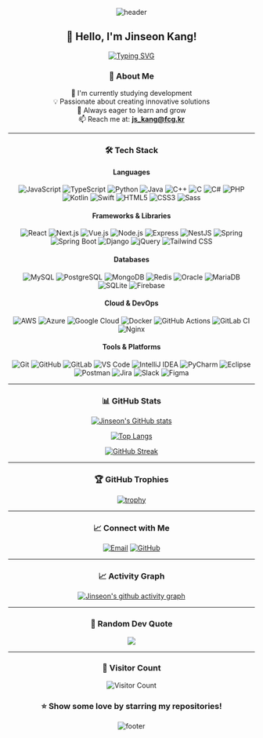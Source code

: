 <div align="center">

![header](https://capsule-render.vercel.app/api?type=waving&color=gradient&customColorList=6,11,20&height=250&section=header&text=Welcome%20to%20jsKang's%20GitHub!&fontSize=50&animation=fadeIn&fontColor=fff)

## 👋 Hello, I'm Jinseon Kang!

[![Typing SVG](https://readme-typing-svg.demolab.com?font=Fira+Code&size=22&duration=3000&pause=1000&color=00C3FF&center=true&vCenter=true&width=435&lines=Full+Stack+Developer;Always+Learning+New+Things;Code+Enthusiast)](https://git.io/typing-svg)

### 💫 About Me

🌱 I'm currently studying development<br/>
💡 Passionate about creating innovative solutions<br/>
🎯 Always eager to learn and grow<br/>
📫 Reach me at: **js_kang@fcg.kr**

---

### 🛠️ Tech Stack

#### Languages
![JavaScript](https://img.shields.io/badge/JavaScript-F7DF1E?style=for-the-badge&logo=javascript&logoColor=black)
![TypeScript](https://img.shields.io/badge/TypeScript-3178C6?style=for-the-badge&logo=typescript&logoColor=white)
![Python](https://img.shields.io/badge/Python-3776AB?style=for-the-badge&logo=python&logoColor=white)
![Java](https://img.shields.io/badge/Java-ED8B00?style=for-the-badge&logo=openjdk&logoColor=white)
![C++](https://img.shields.io/badge/C++-00599C?style=for-the-badge&logo=cplusplus&logoColor=white)
![C](https://img.shields.io/badge/C-A8B9CC?style=for-the-badge&logo=c&logoColor=black)
![C#](https://img.shields.io/badge/C%23-239120?style=for-the-badge&logo=csharp&logoColor=white)
![PHP](https://img.shields.io/badge/PHP-777BB4?style=for-the-badge&logo=php&logoColor=white)
![Kotlin](https://img.shields.io/badge/Kotlin-7F52FF?style=for-the-badge&logo=kotlin&logoColor=white)
![Swift](https://img.shields.io/badge/Swift-FA7343?style=for-the-badge&logo=swift&logoColor=white)
![HTML5](https://img.shields.io/badge/HTML5-E34F26?style=for-the-badge&logo=html5&logoColor=white)
![CSS3](https://img.shields.io/badge/CSS3-1572B6?style=for-the-badge&logo=css3&logoColor=white)
![Sass](https://img.shields.io/badge/Sass-CC6699?style=for-the-badge&logo=sass&logoColor=white)

#### Frameworks & Libraries
![React](https://img.shields.io/badge/React-20232A?style=for-the-badge&logo=react&logoColor=61DAFB)
![Next.js](https://img.shields.io/badge/Next.js-000000?style=for-the-badge&logo=nextdotjs&logoColor=white)
![Vue.js](https://img.shields.io/badge/Vue.js-4FC08D?style=for-the-badge&logo=vuedotjs&logoColor=white)
![Node.js](https://img.shields.io/badge/Node.js-339933?style=for-the-badge&logo=nodedotjs&logoColor=white)
![Express](https://img.shields.io/badge/Express-000000?style=for-the-badge&logo=express&logoColor=white)
![NestJS](https://img.shields.io/badge/NestJS-E0234E?style=for-the-badge&logo=nestjs&logoColor=white)
![Spring](https://img.shields.io/badge/Spring-6DB33F?style=for-the-badge&logo=spring&logoColor=white)
![Spring Boot](https://img.shields.io/badge/Spring_Boot-6DB33F?style=for-the-badge&logo=springboot&logoColor=white)
![Django](https://img.shields.io/badge/Django-092E20?style=for-the-badge&logo=django&logoColor=white)
![jQuery](https://img.shields.io/badge/jQuery-0769AD?style=for-the-badge&logo=jquery&logoColor=white)
![Tailwind CSS](https://img.shields.io/badge/Tailwind_CSS-06B6D4?style=for-the-badge&logo=tailwindcss&logoColor=white)

#### Databases
![MySQL](https://img.shields.io/badge/MySQL-4479A1?style=for-the-badge&logo=mysql&logoColor=white)
![PostgreSQL](https://img.shields.io/badge/PostgreSQL-4169E1?style=for-the-badge&logo=postgresql&logoColor=white)
![MongoDB](https://img.shields.io/badge/MongoDB-47A248?style=for-the-badge&logo=mongodb&logoColor=white)
![Redis](https://img.shields.io/badge/Redis-DC382D?style=for-the-badge&logo=redis&logoColor=white)
![Oracle](https://img.shields.io/badge/Oracle-F80000?style=for-the-badge&logo=oracle&logoColor=white)
![MariaDB](https://img.shields.io/badge/MariaDB-003545?style=for-the-badge&logo=mariadb&logoColor=white)
![SQLite](https://img.shields.io/badge/SQLite-003B57?style=for-the-badge&logo=sqlite&logoColor=white)
![Firebase](https://img.shields.io/badge/Firebase-FFCA28?style=for-the-badge&logo=firebase&logoColor=black)

#### Cloud & DevOps
![AWS](https://img.shields.io/badge/AWS-232F3E?style=for-the-badge&logo=amazonaws&logoColor=white)
![Azure](https://img.shields.io/badge/Azure-0078D4?style=for-the-badge&logo=microsoftazure&logoColor=white)
![Google Cloud](https://img.shields.io/badge/Google_Cloud-4285F4?style=for-the-badge&logo=googlecloud&logoColor=white)
![Docker](https://img.shields.io/badge/Docker-2496ED?style=for-the-badge&logo=docker&logoColor=white)
![GitHub Actions](https://img.shields.io/badge/GitHub_Actions-2088FF?style=for-the-badge&logo=githubactions&logoColor=white)
![GitLab CI](https://img.shields.io/badge/GitLab_CI-FC6D26?style=for-the-badge&logo=gitlab&logoColor=white)
![Nginx](https://img.shields.io/badge/Nginx-009639?style=for-the-badge&logo=nginx&logoColor=white)

#### Tools & Platforms
![Git](https://img.shields.io/badge/Git-F05032?style=for-the-badge&logo=git&logoColor=white)
![GitHub](https://img.shields.io/badge/GitHub-181717?style=for-the-badge&logo=github&logoColor=white)
![GitLab](https://img.shields.io/badge/GitLab-FC6D26?style=for-the-badge&logo=gitlab&logoColor=white)
![VS Code](https://img.shields.io/badge/VS_Code-007ACC?style=for-the-badge&logo=visual-studio-code&logoColor=white)
![IntelliJ IDEA](https://img.shields.io/badge/IntelliJ_IDEA-000000?style=for-the-badge&logo=intellijidea&logoColor=white)
![PyCharm](https://img.shields.io/badge/PyCharm-000000?style=for-the-badge&logo=pycharm&logoColor=white)
![Eclipse](https://img.shields.io/badge/Eclipse-2C2255?style=for-the-badge&logo=eclipse&logoColor=white)
![Postman](https://img.shields.io/badge/Postman-FF6C37?style=for-the-badge&logo=postman&logoColor=white)
![Jira](https://img.shields.io/badge/Jira-0052CC?style=for-the-badge&logo=jira&logoColor=white)
![Slack](https://img.shields.io/badge/Slack-4A154B?style=for-the-badge&logo=slack&logoColor=white)
![Figma](https://img.shields.io/badge/Figma-F24E1E?style=for-the-badge&logo=figma&logoColor=white)

---

### 📊 GitHub Stats

<div align="center">
  
[![Jinseon's GitHub stats](https://github-readme-stats.vercel.app/api?username=jsKang-fcg&show_icons=true&theme=tokyonight&hide_border=true&bg_color=1a1b27&title_color=00c3ff&icon_color=00c3ff)](https://github.com/jsKang-fcg)

[![Top Langs](https://github-readme-stats.vercel.app/api/top-langs/?username=jsKang-fcg&layout=compact&theme=tokyonight&hide_border=true&bg_color=1a1b27&title_color=00c3ff)](https://github.com/jsKang-fcg)

[![GitHub Streak](https://streak-stats.demolab.com?user=jsKang-fcg&theme=tokyonight&hide_border=true&background=1a1b27&ring=00c3ff&fire=00c3ff&currStreakLabel=00c3ff)](https://git.io/streak-stats)

</div>

---

### 🏆 GitHub Trophies

[![trophy](https://github-profile-trophy.vercel.app/?username=jsKang-fcg&theme=tokyonight&no-frame=true&no-bg=true&column=7&margin-w=15&margin-h=15)](https://github.com/ryo-ma/github-profile-trophy)

---

### 📈 Connect with Me

[![Email](https://img.shields.io/badge/Email-js__kang@fcg.kr-00c3ff?style=for-the-badge&logo=gmail&logoColor=white)](mailto:js_kang@fcg.kr)
[![GitHub](https://img.shields.io/badge/GitHub-jsKang--fcg-181717?style=for-the-badge&logo=github&logoColor=white)](https://github.com/jsKang-fcg)

---

### 📈 Activity Graph

[![Jinseon's github activity graph](https://github-readme-activity-graph.vercel.app/graph?username=jsKang-fcg&theme=tokyo-night&hide_border=true&bg_color=1a1b27&color=00c3ff&line=00c3ff&point=ffffff)](https://github.com/ashutosh00710/github-readme-activity-graph)

---

### 💭 Random Dev Quote

![](https://quotes-github-readme.vercel.app/api?type=horizontal&theme=tokyonight)

---

<div align="center">
  
### 👀 Visitor Count

![Visitor Count](https://profile-counter.glitch.me/jsKang-fcg/count.svg)

### ⭐ Show some love by starring my repositories!

![footer](https://capsule-render.vercel.app/api?type=waving&color=gradient&customColorList=6,11,20&height=100&section=footer)

</div>
